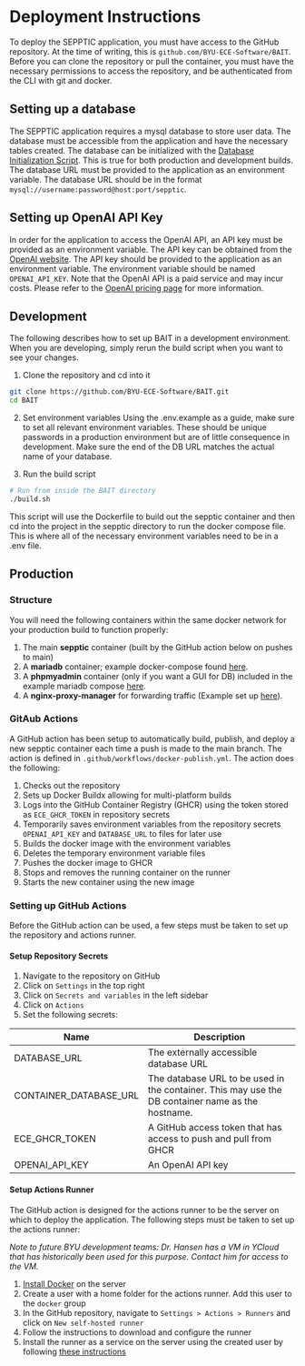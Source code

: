 # Deployment Instructions
To deploy the SEPPTIC application, you must have access to the GitHub repository. At the time of writing, this is `github.com/BYU-ECE-Software/BAIT`. Before you can clone the repository or pull the container, you must have the necessary permissions to access the repository, and be authenticated from the CLI with git and docker.

## Setting up a database
The SEPPTIC application requires a mysql database to store user data. The database must be accessible from the application and have the necessary tables created. The database can be initialized with the [Database Initialization Script](../Development%20Resources/DatabaseInit.sql). This is true for both production and development builds. The database URL must be provided to the application as an environment variable. The database URL should be in the format `mysql://username:password@host:port/sepptic`.

## Setting up OpenAI API Key
In order for the application to access the OpenAI API, an API key must be provided as an environment variable. The API key can be obtained from the [OpenAI website](https://platform.openai.com/signup). The API key should be provided to the application as an environment variable. The environment variable should be named `OPENAI_API_KEY`. Note that the OpenAI API is a paid service and may incur costs. Please refer to the [OpenAI pricing page](https://openai.com/api/pricing/) for more information.

## Development
The following describes how to set up BAIT in a development environment.  When you are developing, simply rerun the build script when you want to see your changes.

1. Clone the repository and cd into it
```bash
git clone https://github.com/BYU-ECE-Software/BAIT.git
cd BAIT
```

2. Set environment variables
Using the .env.example as a guide, make sure to set all relevant environment variables. These should be unique passwords in a production environment but are of little consequence in development. Make sure the end of the DB URL matches the actual name of your database.


3. Run the build script
```bash
# Run from inside the BAIT directory
./build.sh 
```
This script will use the Dockerfile to build out the sepptic container and then cd into the project in the sepptic directory to run the docker compose file. This is where all of the necessary environment variables need to be in a .env file.

## Production

### Structure

You will need the following containers within the same docker network for your production build to function properly:
1. The main **sepptic** container (built by the GitHub action below on pushes to main)
2. A **mariadb** container; example docker-compose found [here](./Docker/docker-compose.yml).
3. A **phpmyadmin** container (only if you want a GUI for DB) included in the example mariadb compose [here](/mariadb/docker-compose.yml).
4. A **nginx-proxy-manager** for forwarding traffic (Example set up [here](./Network/Nginx%20Setup.md)).

### GitAub Actions
A GitHub action has been setup to automatically build, publish, and deploy a new sepptic container each time a push is made to the main branch. The action is defined in `.github/workflows/docker-publish.yml`. The action does the following:

1. Checks out the repository
2. Sets up Docker Buildx allowing for multi-platform builds
3. Logs into the GitHub Container Registry (GHCR) using the token stored as `ECE_GHCR_TOKEN` in repository secrets
4. Temporarily saves environment variables from the repository secrets `OPENAI_API_KEY` and `DATABASE_URL` to files for later use
5. Builds the docker image with the environment variables
6. Deletes the temporary environment variable files
7. Pushes the docker image to GHCR
8. Stops and removes the running container on the runner
9. Starts the new container using the new image

### Setting up GitHub Actions
Before the GitHub action can be used, a few steps must be taken to set up the repository and actions runner.

#### Setup Repository Secrets
1. Navigate to the repository on GitHub
2. Click on `Settings` in the top right
3. Click on `Secrets and variables` in the left sidebar
4. Click on `Actions`
5. Set the following secrets:

| Name                   | Description                                                                                       |
|------------------------|---------------------------------------------------------------------------------------------------|
| DATABASE_URL           | The externally accessible database URL                                                            |
| CONTAINER_DATABASE_URL | The database URL to be used in the container. This may use the DB container name as the hostname. |
| ECE_GHCR_TOKEN         | A GitHub access token that has access to push and pull from GHCR                                  |
| OPENAI_API_KEY         | An OpenAI API key                                                                                 |


#### Setup Actions Runner
The GitHub action is designed for the actions runner to be the server on which to deploy the application. The following steps must be taken to set up the actions runner:

*Note to future BYU development teams: Dr. Hansen has a VM in YCloud that has historically been used for this purpose. Contact him for access to the VM.* 

1. [Install Docker](https://docs.docker.com/engine/install/) on the server
2. Create a user with a home folder for the actions runner. Add this user to the `docker` group
3. In the GitHub repository, navigate to `Settings > Actions > Runners` and click on `New self-hosted runner`
4. Follow the instructions to download and configure the runner
5. Install the runner as a service on the server using the created user by following [these instructions](https://docs.github.com/en/actions/hosting-your-own-runners/managing-self-hosted-runners/configuring-the-self-hosted-runner-application-as-a-service)

